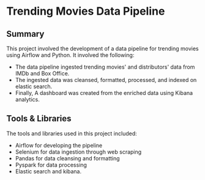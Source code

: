 # Trending Movies Data Pipeline

## Summary

This project involved the development of a data pipeline for trending movies using Airflow and Python. It involved the following:

- The data pipeline ingested trending movies' and distributors' data from IMDb and Box Office.
- The ingested data was cleansed, formatted, processed, and indexed on elastic search. 
- Finally, A dashboard was created from the enriched data using Kibana analytics.

## Tools & Libraries

The tools and libraries used in this project included:
- Airflow for developing the pipeline
- Selenium for data ingestion through web scraping
- Pandas for data cleansing and formatting
- Pyspark for data processing
- Elastic search and kibana.
